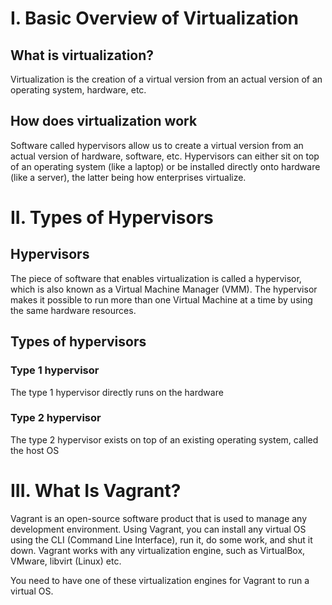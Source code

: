 # I. Basic Overview of Virtualization

## What is virtualization?
Virtualization is the creation of a virtual version from an actual version of an operating system, hardware, etc.

## How does virtualization work
Software called hypervisors allow us to create a virtual version from an actual version of hardware, software, etc.
Hypervisors can either sit on top of an operating system (like a laptop) or be installed directly onto hardware (like a server), the latter being how enterprises virtualize.

# II. Types of Hypervisors

## Hypervisors
The piece of software that enables virtualization is called a hypervisor, which is also known as a Virtual Machine Manager (VMM).
The hypervisor makes it possible to run more than one Virtual Machine at a time by using the same hardware resources.

## Types of hypervisors
### Type 1 hypervisor
The type 1 hypervisor directly runs on the hardware
### Type 2 hypervisor
The type 2 hypervisor exists on top of an existing operating system, called the host OS

# III. What Is Vagrant?
Vagrant is an open-source software product that is used to manage any development environment.
Using Vagrant, you can install any virtual OS using the CLI (Command Line Interface), run it, do some work, and shut it down.
Vagrant works with any virtualization engine, such as VirtualBox, VMware, libvirt (Linux) etc.

You need to have one of these virtualization engines for Vagrant to run a virtual OS.
